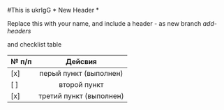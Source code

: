 #This is ukrIgG * New Header *

Replace this with your name, and include a header - as new branch _add-headers_

and checklist table 

| № п/п | Дейсвия |
|:--- | :---: |
|[x]|перый пункт (выполнен) |
|[ ]|второй пункт  |
|[x]|третий пункт (выполнен) |

